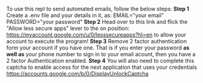 To use this repl to send automated emails, follow the below steps:
__Step 1__
Create a .env file and your details in it, as:
EMAIL="your email"
PASSWORD="your password" 
__Step 2__
Head over to this link and flick the "Allow less secure apps" lever to the on position: https://myaccount.google.com/u/0/lesssecureapps?hl=en to allow your account to execute the program!
__Step 3__
Remove 2 factor authentication form your account if you have one.
That is if you enter your password __as well as__ your phone number to sign in to your email acount, then you have a 2 factor Authentication enabled.
__Step 4__
You will also need to complete this captcha to enable access for the next application that uses your credentials https://accounts.google.com/b/0/DisplayUnlockCaptcha